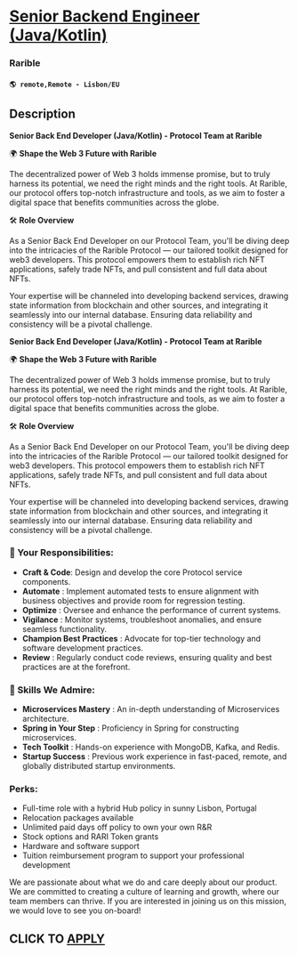 # [Senior Backend Engineer (Java/Kotlin)](https://www.remotewlb.com/apply/senior-backend-engineer-java-kotlin-101388)  
### Rarible  
#### `🌎 remote,Remote - Lisbon/EU`  

## Description

 **Senior Back End Developer (Java/Kotlin) - Protocol Team at Rarible**

  

🌍 **Shape the Web 3 Future with Rarible**

  

The decentralized power of Web 3 holds immense promise, but to truly harness its potential, we need the right minds and the right tools. At Rarible, our protocol offers top-notch infrastructure and tools, as we aim to foster a digital space that benefits communities across the globe.

  

🛠 **Role Overview**

  

As a Senior Back End Developer on our Protocol Team, you'll be diving deep into the intricacies of the Rarible Protocol — our tailored toolkit designed for web3 developers. This protocol empowers them to establish rich NFT applications, safely trade NFTs, and pull consistent and full data about NFTs.

  

Your expertise will be channeled into developing backend services, drawing state information from blockchain and other sources, and integrating it seamlessly into our internal database. Ensuring data reliability and consistency will be a pivotal challenge.

  

  

 **Senior Back End Developer (Java/Kotlin) - Protocol Team at Rarible**

  

🌍 **Shape the Web 3 Future with Rarible**

  

The decentralized power of Web 3 holds immense promise, but to truly harness its potential, we need the right minds and the right tools. At Rarible, our protocol offers top-notch infrastructure and tools, as we aim to foster a digital space that benefits communities across the globe.

  

🛠 **Role Overview**

  

As a Senior Back End Developer on our Protocol Team, you'll be diving deep into the intricacies of the Rarible Protocol — our tailored toolkit designed for web3 developers. This protocol empowers them to establish rich NFT applications, safely trade NFTs, and pull consistent and full data about NFTs.

  

Your expertise will be channeled into developing backend services, drawing state information from blockchain and other sources, and integrating it seamlessly into our internal database. Ensuring data reliability and consistency will be a pivotal challenge.

  

  

### 💼 Your Responsibilities:

*  **Craft & Code**: Design and develop the core Protocol service components.
*  **Automate** : Implement automated tests to ensure alignment with business objectives and provide room for regression testing.
*  **Optimize** : Oversee and enhance the performance of current systems.
*  **Vigilance** : Monitor systems, troubleshoot anomalies, and ensure seamless functionality.
*  **Champion Best Practices** : Advocate for top-tier technology and software development practices.
*  **Review** : Regularly conduct code reviews, ensuring quality and best practices are at the forefront.

  

### 🔧 Skills We Admire:

*  **Microservices Mastery** : An in-depth understanding of Microservices architecture.
*  **Spring in Your Step** : Proficiency in Spring for constructing microservices.
*  **Tech Toolkit** : Hands-on experience with MongoDB, Kafka, and Redis.
*  **Startup Success** : Previous work experience in fast-paced, remote, and globally distributed startup environments.

  

### Perks:

* Full-time role with a hybrid Hub policy in sunny Lisbon, Portugal
* Relocation packages available
* Unlimited paid days off policy to own your own R&R
* Stock options and RARI Token grants
* Hardware and software support
* Tuition reimbursement program to support your professional development

  

We are passionate about what we do and care deeply about our product. We are committed to creating a culture of learning and growth, where our team members can thrive. If you are interested in joining us on this mission, we would love to see you on-board!

  

  

  
## CLICK TO [APPLY](https://www.remotewlb.com/apply/senior-backend-engineer-java-kotlin-101388)

